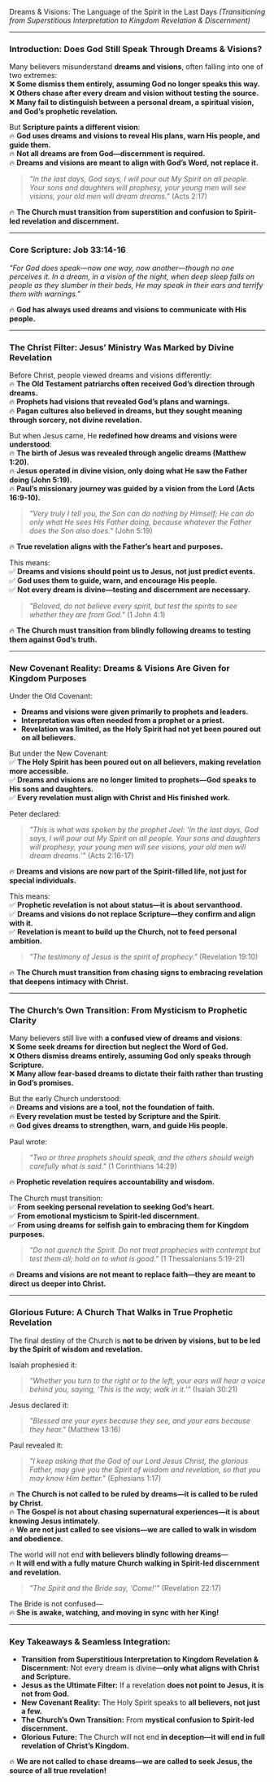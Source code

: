 Dreams & Visions: The Language of the Spirit in the Last Days
_(Transitioning from Superstitious Interpretation to Kingdom Revelation & Discernment)_

---

### **Introduction: Does God Still Speak Through Dreams & Visions?**

Many believers misunderstand **dreams and visions**, often falling into one of two extremes:  
❌ **Some dismiss them entirely, assuming God no longer speaks this way.**  
❌ **Others chase after every dream and vision without testing the source.**  
❌ **Many fail to distinguish between a personal dream, a spiritual vision, and God’s prophetic revelation.**

But **Scripture paints a different vision**:  
🔥 **God uses dreams and visions to reveal His plans, warn His people, and guide them.**  
🔥 **Not all dreams are from God—discernment is required.**  
🔥 **Dreams and visions are meant to align with God’s Word, not replace it.**

> _"In the last days, God says, I will pour out My Spirit on all people. Your sons and daughters will prophesy, your young men will see visions, your old men will dream dreams."_ (Acts 2:17)

🔥 **The Church must transition from superstition and confusion to Spirit-led revelation and discernment.**

---

### **Core Scripture: Job 33:14-16**

_"For God does speak—now one way, now another—though no one perceives it. In a dream, in a vision of the night, when deep sleep falls on people as they slumber in their beds, He may speak in their ears and terrify them with warnings."_

🔥 **God has always used dreams and visions to communicate with His people.**

---

### **The Christ Filter: Jesus’ Ministry Was Marked by Divine Revelation**

Before Christ, people viewed dreams and visions differently:  
🔥 **The Old Testament patriarchs often received God’s direction through dreams.**  
🔥 **Prophets had visions that revealed God’s plans and warnings.**  
🔥 **Pagan cultures also believed in dreams, but they sought meaning through sorcery, not divine revelation.**

But when Jesus came, He **redefined how dreams and visions were understood**:  
🔥 **The birth of Jesus was revealed through angelic dreams (Matthew 1:20).**  
🔥 **Jesus operated in divine vision, only doing what He saw the Father doing (John 5:19).**  
🔥 **Paul’s missionary journey was guided by a vision from the Lord (Acts 16:9-10).**

> _"Very truly I tell you, the Son can do nothing by Himself; He can do only what He sees His Father doing, because whatever the Father does the Son also does."_ (John 5:19)

🔥 **True revelation aligns with the Father’s heart and purposes.**

This means:  
✅ **Dreams and visions should point us to Jesus, not just predict events.**  
✅ **God uses them to guide, warn, and encourage His people.**  
✅ **Not every dream is divine—testing and discernment are necessary.**

> _"Beloved, do not believe every spirit, but test the spirits to see whether they are from God."_ (1 John 4:1)

🔥 **The Church must transition from blindly following dreams to testing them against God’s truth.**

---

### **New Covenant Reality: Dreams & Visions Are Given for Kingdom Purposes**

Under the Old Covenant:

- **Dreams and visions were given primarily to prophets and leaders.**
- **Interpretation was often needed from a prophet or a priest.**
- **Revelation was limited, as the Holy Spirit had not yet been poured out on all believers.**

But under the New Covenant:  
✅ **The Holy Spirit has been poured out on all believers, making revelation more accessible.**  
✅ **Dreams and visions are no longer limited to prophets—God speaks to His sons and daughters.**  
✅ **Every revelation must align with Christ and His finished work.**

Peter declared:

> _"This is what was spoken by the prophet Joel: ‘In the last days, God says, I will pour out My Spirit on all people. Your sons and daughters will prophesy, your young men will see visions, your old men will dream dreams.’"_ (Acts 2:16-17)

🔥 **Dreams and visions are now part of the Spirit-filled life, not just for special individuals.**

This means:  
✅ **Prophetic revelation is not about status—it is about servanthood.**  
✅ **Dreams and visions do not replace Scripture—they confirm and align with it.**  
✅ **Revelation is meant to build up the Church, not to feed personal ambition.**

> _"The testimony of Jesus is the spirit of prophecy."_ (Revelation 19:10)

🔥 **The Church must transition from chasing signs to embracing revelation that deepens intimacy with Christ.**

---

### **The Church’s Own Transition: From Mysticism to Prophetic Clarity**

Many believers still live with **a confused view of dreams and visions**:  
❌ **Some seek dreams for direction but neglect the Word of God.**  
❌ **Others dismiss dreams entirely, assuming God only speaks through Scripture.**  
❌ **Many allow fear-based dreams to dictate their faith rather than trusting in God’s promises.**

But the early Church understood:  
🔥 **Dreams and visions are a tool, not the foundation of faith.**  
🔥 **Every revelation must be tested by Scripture and the Spirit.**  
🔥 **God gives dreams to strengthen, warn, and guide His people.**

Paul wrote:

> _"Two or three prophets should speak, and the others should weigh carefully what is said."_ (1 Corinthians 14:29)

🔥 **Prophetic revelation requires accountability and wisdom.**

The Church must transition:  
✅ **From seeking personal revelation to seeking God’s heart.**  
✅ **From emotional mysticism to Spirit-led discernment.**  
✅ **From using dreams for selfish gain to embracing them for Kingdom purposes.**

> _"Do not quench the Spirit. Do not treat prophecies with contempt but test them all; hold on to what is good."_ (1 Thessalonians 5:19-21)

🔥 **Dreams and visions are not meant to replace faith—they are meant to direct us deeper into Christ.**

---

### **Glorious Future: A Church That Walks in True Prophetic Revelation**

The final destiny of the Church is **not to be driven by visions, but to be led by the Spirit of wisdom and revelation.**

Isaiah prophesied it:

> _"Whether you turn to the right or to the left, your ears will hear a voice behind you, saying, ‘This is the way; walk in it.’"_ (Isaiah 30:21)

Jesus declared it:

> _"Blessed are your eyes because they see, and your ears because they hear."_ (Matthew 13:16)

Paul revealed it:

> _"I keep asking that the God of our Lord Jesus Christ, the glorious Father, may give you the Spirit of wisdom and revelation, so that you may know Him better."_ (Ephesians 1:17)

🔥 **The Church is not called to be ruled by dreams—it is called to be ruled by Christ.**  
🔥 **The Gospel is not about chasing supernatural experiences—it is about knowing Jesus intimately.**  
🔥 **We are not just called to see visions—we are called to walk in wisdom and obedience.**

The world will not end **with believers blindly following dreams**—  
🔥 **It will end with a fully mature Church walking in Spirit-led discernment and revelation.**

> _"The Spirit and the Bride say, ‘Come!’"_ (Revelation 22:17)

The Bride is not confused—  
🔥 **She is awake, watching, and moving in sync with her King!**

---

### **Key Takeaways & Seamless Integration:**

- **Transition from Superstitious Interpretation to Kingdom Revelation & Discernment:** Not every dream is divine—**only what aligns with Christ and Scripture.**
- **Jesus as the Ultimate Filter:** If a revelation **does not point to Jesus, it is not from God.**
- **New Covenant Reality:** The Holy Spirit speaks to **all believers, not just a few.**
- **The Church’s Own Transition:** From **mystical confusion to Spirit-led discernment.**
- **Glorious Future:** The Church will not end **in deception—it will end in full revelation of Christ’s Kingdom.**

🔥 **We are not called to chase dreams—we are called to seek Jesus, the source of all true revelation!**